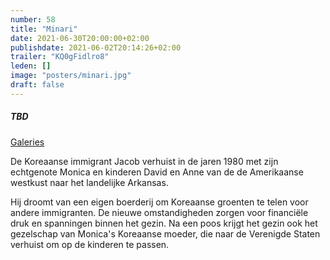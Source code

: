 ```yaml
---
number: 58
title: "Minari"
date: 2021-06-30T20:00:00+02:00
publishdate: 2021-06-02T20:14:26+02:00
trailer: "KQ0gFidlro8"
leden: [] 
image: "posters/minari.jpg"
draft: false
---
```


##### TBD

[Galeries](https://galeries.be/nl/minari/)

De Koreaanse immigrant Jacob verhuist in de jaren 1980 met zijn echtgenote Monica
en kinderen David en Anne van de de Amerikaanse westkust naar het landelijke Arkansas. 
<!--more-->
Hij droomt van een eigen boerderij om Koreaanse groenten te telen voor andere immigranten.
De nieuwe omstandigheden zorgen voor financiële druk en spanningen binnen het gezin.
Na een poos krijgt het gezin ook het gezelschap van Monica's Koreaanse moeder, 
die naar de Verenigde Staten verhuist om op de kinderen te passen.

